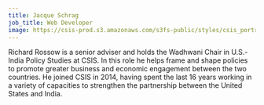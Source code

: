 ```yaml
---
title: Jacque Schrag
job_title: Web Developer
image: https://csis-prod.s3.amazonaws.com/s3fs-public/styles/csis_portrait/public/contributor/5Rossow.jpg?itok=IT3354te
---
```


Richard Rossow is a senior adviser and holds the Wadhwani Chair in U.S.-India Policy Studies at CSIS. In this role he helps frame and shape policies to promote greater business and economic engagement between the two countries. He joined CSIS in 2014, having spent the last 16 years working in a variety of capacities to strengthen the partnership between the United States and India.